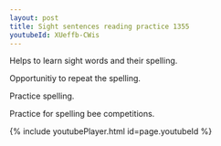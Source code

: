 ```yaml
---
layout: post
title: Sight sentences reading practice 1355
youtubeId: XUeffb-CWis
---
```

 
 
Helps to learn sight words and their spelling.

Opportunitiy to repeat the spelling. 

Practice spelling. 
 
Practice for spelling bee competitions. 
 
{% include youtubePlayer.html id=page.youtubeId %}
 
 
